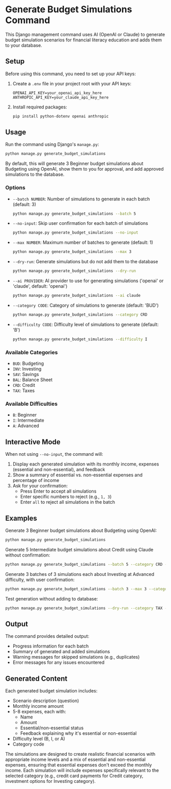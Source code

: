 # Generate Budget Simulations Command

This Django management command uses AI (OpenAI or Claude) to generate budget simulation scenarios for financial literacy education and adds them to your database.

## Setup

Before using this command, you need to set up your API keys:

1. Create a `.env` file in your project root with your API keys:
   ```
   OPENAI_API_KEY=your_openai_api_key_here
   ANTHROPIC_API_KEY=your_claude_api_key_here
   ```

2. Install required packages:
   ```bash
   pip install python-dotenv openai anthropic
   ```

## Usage

Run the command using Django's `manage.py`:

```bash
python manage.py generate_budget_simulations
```

By default, this will generate 3 Beginner budget simulations about Budgeting using OpenAI, show them to you for approval, and add approved simulations to the database.

### Options

- `--batch NUMBER`: Number of simulations to generate in each batch (default: 3)
  ```bash
  python manage.py generate_budget_simulations --batch 5
  ```

- `--no-input`: Skip user confirmation for each batch of simulations
  ```bash
  python manage.py generate_budget_simulations --no-input
  ```

- `--max NUMBER`: Maximum number of batches to generate (default: 1)
  ```bash
  python manage.py generate_budget_simulations --max 3
  ```

- `--dry-run`: Generate simulations but do not add them to the database
  ```bash
  python manage.py generate_budget_simulations --dry-run
  ```

- `--ai PROVIDER`: AI provider to use for generating simulations ('openai' or 'claude', default: 'openai')
  ```bash
  python manage.py generate_budget_simulations --ai claude
  ```

- `--category CODE`: Category of simulations to generate (default: 'BUD')
  ```bash
  python manage.py generate_budget_simulations --category CRD
  ```

- `--difficulty CODE`: Difficulty level of simulations to generate (default: 'B')
  ```bash
  python manage.py generate_budget_simulations --difficulty I
  ```

### Available Categories

- `BUD`: Budgeting
- `INV`: Investing
- `SAV`: Savings
- `BAL`: Balance Sheet
- `CRD`: Credit
- `TAX`: Taxes

### Available Difficulties

- `B`: Beginner
- `I`: Intermediate
- `A`: Advanced

## Interactive Mode

When not using `--no-input`, the command will:
1. Display each generated simulation with its monthly income, expenses (essential and non-essential), and feedback
2. Show a summary of essential vs. non-essential expenses and percentage of income
3. Ask for your confirmation:
   - Press Enter to accept all simulations
   - Enter specific numbers to reject (e.g., `1, 3`)
   - Enter `all` to reject all simulations in the batch

## Examples

Generate 3 Beginner budget simulations about Budgeting using OpenAI:
```bash
python manage.py generate_budget_simulations
```

Generate 5 Intermediate budget simulations about Credit using Claude without confirmation:
```bash
python manage.py generate_budget_simulations --batch 5 --category CRD --difficulty I --ai claude --no-input
```

Generate 3 batches of 3 simulations each about Investing at Advanced difficulty, with user confirmation:
```bash
python manage.py generate_budget_simulations --batch 3 --max 3 --category INV --difficulty A
```

Test generation without adding to database:
```bash
python manage.py generate_budget_simulations --dry-run --category TAX --ai claude
```

## Output

The command provides detailed output:
- Progress information for each batch
- Summary of generated and added simulations
- Warning messages for skipped simulations (e.g., duplicates)
- Error messages for any issues encountered

## Generated Content

Each generated budget simulation includes:
- Scenario description (question)
- Monthly income amount
- 5-8 expenses, each with:
  - Name
  - Amount
  - Essential/non-essential status
  - Feedback explaining why it's essential or non-essential
- Difficulty level (B, I, or A)
- Category code

The simulations are designed to create realistic financial scenarios with appropriate income levels and a mix of essential and non-essential expenses, ensuring that essential expenses don't exceed the monthly income. Each simulation will include expenses specifically relevant to the selected category (e.g., credit card payments for Credit category, investment options for Investing category).